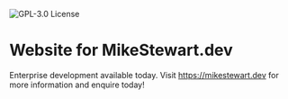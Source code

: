 ![GPL-3.0 License](https://img.shields.io/badge/License-GPL%20v3-blue.svg)  

# Website for MikeStewart.dev

Enterprise development available today. Visit https://mikestewart.dev for more information and enquire today!